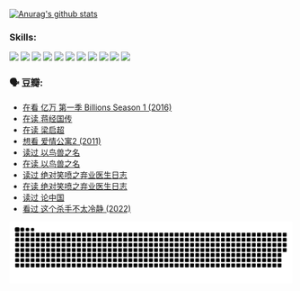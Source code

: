 
[![Anurag's github stats](https://github-readme-stats.vercel.app/api?username=w940853815)](https://github.com/anuraghazra/github-readme-stats)

### Skills:

<code><img height="32" src="https://cdn.jsdelivr.net/npm/simple-icons@v5/icons/python.svg"></code>
<code><img height="32" src="https://cdn.jsdelivr.net/npm/simple-icons@v5/icons/javascript.svg"></code>
<code><img height="32" src="https://cdn.jsdelivr.net/npm/simple-icons@v5/icons/django.svg"></code>
<code><img height="32" src="https://cdn.jsdelivr.net/npm/simple-icons@v5/icons/flask.svg"></code>
<code><img height="32" src="https://cdn.jsdelivr.net/npm/simple-icons@v5/icons/vuetify.svg"></code>
<code><img height="32" src="https://cdn.jsdelivr.net/npm/simple-icons@v5/icons/git.svg"></code>
<code><img height="32" src="https://cdn.jsdelivr.net/npm/simple-icons@v5/icons/docker.svg"></code>
<code><img height="32" src="https://cdn.jsdelivr.net/npm/simple-icons@v5/icons/postgresql.svg"></code>
<code><img height="32" src="https://cdn.jsdelivr.net/npm/simple-icons@v5/icons/elasticsearch.svg"></code>
<code><img height="32" src="https://cdn.jsdelivr.net/npm/simple-icons@v5/icons/macos.svg"></code>
<code><img height="32" src="https://cdn.jsdelivr.net/npm/simple-icons@v5/icons/linux.svg"></code>

### 🗣 豆瓣:

<!-- DOUBAN-ACTIVITIES:START -->
- [在看 亿万 第一季 Billions Season 1‎ (2016)](https://www.douban.com/people/136069238/status/3878098700/?_i=53509877)
- [在读 蒋经国传](https://www.douban.com/people/136069238/status/3877458956/?_i=53509877)
- [在读 梁启超](https://www.douban.com/people/136069238/status/3876806133/?_i=53509877)
- [想看 爱情公寓2‎ (2011)](https://www.douban.com/people/136069238/status/3876682115/?_i=53509877)
- [读过 以鸟兽之名](https://www.douban.com/people/136069238/status/3876369302/?_i=53509877)
- [在读 以鸟兽之名](https://www.douban.com/people/136069238/status/3869094471/?_i=53509877)
- [读过 绝对笑喷之弃业医生日志](https://www.douban.com/people/136069238/status/3869093225/?_i=53509877)
- [在读 绝对笑喷之弃业医生日志](https://www.douban.com/people/136069238/status/3862106751/?_i=53509877)
- [读过 论中国](https://www.douban.com/people/136069238/status/3862105795/?_i=53509877)
- [看过 这个杀手不太冷静‎ (2022)](https://www.douban.com/people/136069238/status/3856458693/?_i=53509877)
<!-- DOUBAN-ACTIVITIES:END -->


![Snake animation](https://raw.githubusercontent.com/w940853815/w940853815/output/github-contribution-grid-snake.svg)

<!--
**w940853815/w940853815** is a ✨ _special_ ✨ repository because its `README.md` (this file) appears on your GitHub profile.

Here are some ideas to get you started:

- 🔭 I’m currently working on ...
- 🌱 I’m currently learning ...
- 👯 I’m looking to collaborate on ...
- 🤔 I’m looking for help with ...
- 💬 Ask me about ...
- 📫 How to reach me: ...
- 😄 Pronouns: ...
- ⚡ Fun fact: ...
-->
